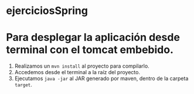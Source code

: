 # ejerciciosSpring

# Para desplegar la aplicación desde terminal con el tomcat embebido.
1. Realizamos un `mvn install` al proyecto para compilarlo.
2. Accedemos desde el terminal a la raíz del proyecto.
3. Ejecutamos `java -jar` al JAR generado por maven, dentro de la carpeta `target`.